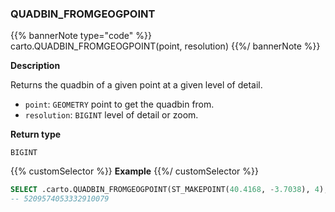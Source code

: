 ### QUADBIN_FROMGEOGPOINT

{{% bannerNote type="code" %}}
carto.QUADBIN_FROMGEOGPOINT(point, resolution)
{{%/ bannerNote %}}

**Description**

Returns the quadbin of a given point at a given level of detail.

* `point`: `GEOMETRY` point to get the quadbin from.
* `resolution`: `BIGINT` level of detail or zoom.

**Return type**

`BIGINT`

{{% customSelector %}}
**Example**
{{%/ customSelector %}}

```sql
SELECT .carto.QUADBIN_FROMGEOGPOINT(ST_MAKEPOINT(40.4168, -3.7038), 4);
-- 5209574053332910079
```